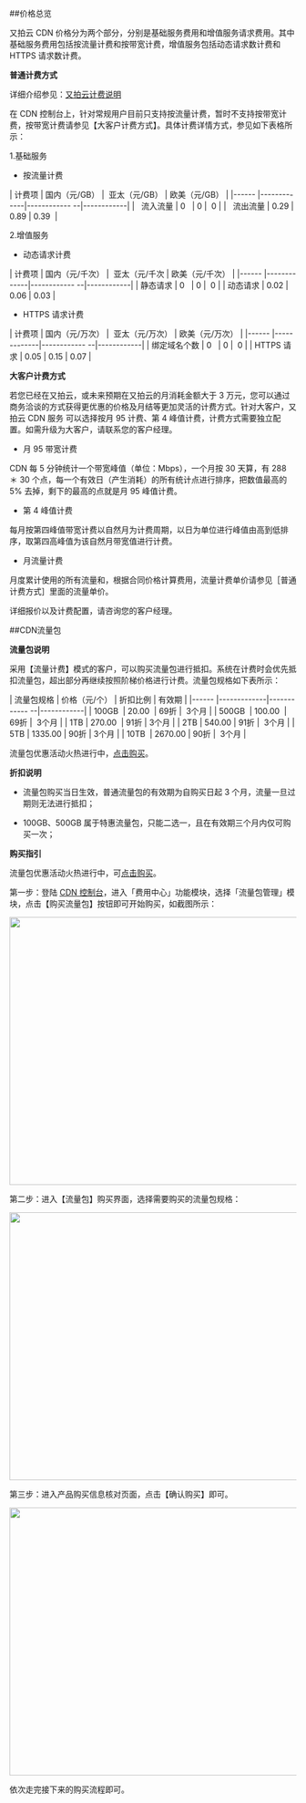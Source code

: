 ##价格总览

又拍云 CDN 价格分为两个部分，分别是基础服务费用和增值服务请求费用。其中基础服务费用包括按流量计费和按带宽计费，增值服务包括动态请求数计费和 HTTPS 请求数计费。

**普通计费方式**

详细介绍参见：[又拍云计费说明](https://www.upyun.com/price_instruction)

在 CDN 控制台上，针对常规用户目前只支持按流量计费，暂时不支持按带宽计费，按带宽计费请参见【大客户计费方式】。具体计费详情方式，参见如下表格所示：

1.基础服务

 - 按流量计费

| 计费项 | 国内（元/GB） |  亚太（元/GB） |   欧美（元/GB） | 
|------ |-------------|------------ --|------------|
|   流入流量 | 0    | 0 |  0  | 
|   流出流量 | 0.29 | 0.89 | 0.39    | 


2.增值服务

- 动态请求计费

| 计费项 | 国内（元/千次） |  亚太（元/千次 | 欧美（元/千次） | 
|------ |-------------|------------ --|------------|
| 静态请求 | 0    | 0 |  0  | 
| 动态请求 | 0.02 | 0.06 | 0.03 | 

- HTTPS 请求计费

| 计费项 | 国内（元/万次） |  亚太（元/万次） | 欧美（元/万次） | 
|------ |-------------|------------ --|------------|
| 绑定域名个数 | 0    | 0 |  0  | 
| HTTPS 请求 | 0.05 | 0.15 | 0.07  | 

**大客户计费方式**

若您已经在又拍云，或未来预期在又拍云的月消耗金额大于 3 万元，您可以通过商务洽谈的方式获得更优惠的价格及月结等更加灵活的计费方式。针对大客户，又拍云 CDN 服务 可以选择按月 95 计费、第 4 峰值计费，计费方式需要独立配置。如需升级为大客户，请联系您的客户经理。

 - 月 95 带宽计费

CDN 每 5 分钟统计一个带宽峰值（单位：Mbps），一个月按 30 天算，有 288 ＊ 30 个点，每一个有效日（产生消耗）的所有统计点进行排序，把数值最高的 5% 去掉，剩下的最高的点就是月 95 峰值计费。

- 第 4 峰值计费

每月按第四峰值带宽计费以自然月为计费周期，以日为单位进行峰值由高到低排序，取第四高峰值为该自然月带宽值进行计费。 

 - 月流量计费
 
月度累计使用的所有流量和，根据合同价格计算费用，流量计费单价请参见［普通计费方式］里面的流量单价。

详细报价以及计费配置，请咨询您的客户经理。

##CDN流量包

**流量包说明**

采用【流量计费】模式的客户，可以购买流量包进行抵扣。系统在计费时会优先抵扣流量包，超出部分再继续按照阶梯价格进行计费。流量包规格如下表所示：

| 流量包规格 | 价格（元/个） | 折扣比例 | 有效期 | 
|------ |-------------|------------ --|------------|
| 100GB  | 20.00   | 69折 |  3个月  | 
| 500GB  | 100.00   | 69折 |  3个月  | 
| 1TB  | 270.00  | 91折 | 3个月  | 
| 2TB | 540.00  | 91折 |  3个月  | 
| 5TB | 1335.00 | 90折 | 3个月  | 
| 10TB  | 2670.00 | 90折 |  3个月  | 

流量包优惠活动火热进行中，[点击购买](https://console.upyun.com/billing/resources/buy/)。

**折扣说明**

 - 流量包购买当日生效，普通流量包的有效期为自购买日起 3 个月，流量一旦过期则无法进行抵扣；
 
 - 100GB、500GB 属于特惠流量包，只能二选一，且在有效期三个月内仅可购买一次；
 
**购买指引**

流量包优惠活动火热进行中，可[点击购买](https://console.upyun.com/billing/resources/buy/)。

第一步：登陆 [CDN 控制台](https://console.upyun.com/login/)，进入「费用中心」功能模块，选择「流量包管理」模块，点击【购买流量包】按钮即可开始购买，如截图所示：

<img src="https://upyun-assets.b0.upaiyun.com/docs/cdn/buy/upyun-cdn-buy-resources.png" height="470" width="800" />

第二步：进入【流量包】购买界面，选择需要购买的流量包规格：

<img src="https://upyun-assets.b0.upaiyun.com/docs/cdn/buy/upyun-cdn-buy-resources2.png" height="470" width="800" />


第三步：进入产品购买信息核对页面，点击【确认购买】即可。

<img src="https://upyun-assets.b0.upaiyun.com/docs/cdn/buy/upyun-cdn-buy-resource3.png" height="470" width="800" />

依次走完接下来的购买流程即可。

